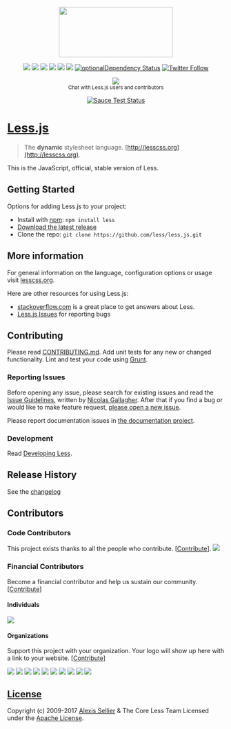 <p align="center"><img src="http://lesscss.org/public/img/less_logo.png" width="264" height="117">

<p align="center"><a href="http://badge.fury.io/js/less"><a href="https://opencollective.com/less" alt="Financial Contributors on Open Collective"><img src="https://opencollective.com/less/all/badge.svg?label=financial+contributors" /></a> <img src="https://badge.fury.io/js/less.svg"></a> <a href="https://travis-ci.org/less/less.js"><img src="https://travis-ci.org/less/less.js.svg?branch=master" style="max-width:100%;"></a> <a href="https://ci.appveyor.com/project/lukeapage/less-js/branch/master"><img src="https://ci.appveyor.com/api/projects/status/bx2qspy3qbuxpl9q/branch/master?svg=true" style="max-width:100%;"></a> <a href="https://david-dm.org/less/less.js"><img src="https://david-dm.org/less/less.js.svg" style="max-width:100%;"></a> <a href="https://david-dm.org/less/less.js#info=devDependencies"><img src="https://david-dm.org/less/less.js/dev-status.svg" style="max-width:100%;"></a> <a href="https://david-dm.org/less/less.js#info=optionalDependencies"><img alt="optionalDependency Status" src="https://david-dm.org/less/less.js/optional-status.svg" style="max-width:100%;"></a> <a href="https://twitter.com/lesstocss"><img alt="Twitter Follow" src="https://img.shields.io/twitter/follow/lesstocss.svg?style=flat-square" style="max-width:100%;"></a></p>

<p align="center"><a href="https://gitter.im/less/less.js?utm_source=badge&amp;utm_medium=badge&amp;utm_campaign=pr-badge&amp;utm_content=badge"><img src="https://badges.gitter.im/Join%20Chat.svg" style="max-width:100%;"></a> <br><sup class="rich-diff-level-one">Chat with Less.js users and contributors</sup></p>

<p align="center"><a href="https://saucelabs.com/u/less" rel="nofollow"><img src="https://saucelabs.com/browser-matrix/less.svg" alt="Sauce Test Status" style="max-width:100%;"></a></p>

# [Less.js](http://lesscss.org)

> The **dynamic** stylesheet language. [http://lesscss.org](http://lesscss.org).

This is the JavaScript, official, stable version of Less.


## Getting Started

Options for adding Less.js to your project:

* Install with [npm](https://npmjs.org): `npm install less`
* [Download the latest release][download]
* Clone the repo: `git clone https://github.com/less/less.js.git`

## More information

For general information on the language, configuration options or usage visit [lesscss.org](http://lesscss.org).

Here are other resources for using Less.js:

* [stackoverflow.com][so] is a great place to get answers about Less.
* [Less.js Issues][issues] for reporting bugs


## Contributing
Please read [CONTRIBUTING.md](CONTRIBUTING.md). Add unit tests for any new or changed functionality. Lint and test your code using [Grunt](http://gruntjs.com).

### Reporting Issues

Before opening any issue, please search for existing issues and read the [Issue Guidelines](https://github.com/necolas/issue-guidelines), written by [Nicolas Gallagher](https://github.com/necolas). After that if you find a bug or would like to make feature request, [please open a new issue][issues].

Please report documentation issues in [the documentation project](https://github.com/less/less-docs).

### Development

Read [Developing Less](http://lesscss.org/usage/#developing-less).

## Release History
See the [changelog](CHANGELOG.md)

## Contributors

### Code Contributors

This project exists thanks to all the people who contribute. [[Contribute](CONTRIBUTING.md)].
<a href="https://github.com/less/less.js/graphs/contributors"><img src="https://opencollective.com/less/contributors.svg?width=890&button=false" /></a>

### Financial Contributors

Become a financial contributor and help us sustain our community. [[Contribute](https://opencollective.com/less/contribute)]

#### Individuals

<a href="https://opencollective.com/less"><img src="https://opencollective.com/less/individuals.svg?width=890"></a>

#### Organizations

Support this project with your organization. Your logo will show up here with a link to your website. [[Contribute](https://opencollective.com/less/contribute)]

<a href="https://opencollective.com/less/organization/0/website"><img src="https://opencollective.com/less/organization/0/avatar.svg"></a>
<a href="https://opencollective.com/less/organization/1/website"><img src="https://opencollective.com/less/organization/1/avatar.svg"></a>
<a href="https://opencollective.com/less/organization/2/website"><img src="https://opencollective.com/less/organization/2/avatar.svg"></a>
<a href="https://opencollective.com/less/organization/3/website"><img src="https://opencollective.com/less/organization/3/avatar.svg"></a>
<a href="https://opencollective.com/less/organization/4/website"><img src="https://opencollective.com/less/organization/4/avatar.svg"></a>
<a href="https://opencollective.com/less/organization/5/website"><img src="https://opencollective.com/less/organization/5/avatar.svg"></a>
<a href="https://opencollective.com/less/organization/6/website"><img src="https://opencollective.com/less/organization/6/avatar.svg"></a>
<a href="https://opencollective.com/less/organization/7/website"><img src="https://opencollective.com/less/organization/7/avatar.svg"></a>
<a href="https://opencollective.com/less/organization/8/website"><img src="https://opencollective.com/less/organization/8/avatar.svg"></a>
<a href="https://opencollective.com/less/organization/9/website"><img src="https://opencollective.com/less/organization/9/avatar.svg"></a>

## [License](LICENSE)

Copyright (c) 2009-2017 [Alexis Sellier](http://cloudhead.io) & The Core Less Team
Licensed under the [Apache License](LICENSE).


[so]: http://stackoverflow.com/questions/tagged/less "StackOverflow.com"
[issues]: https://github.com/less/less.js/issues "GitHub Issues for Less.js"
[download]: https://github.com/less/less.js/zipball/master "Download Less.js"
